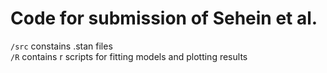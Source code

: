 # Code for submission of Sehein et al.
`/src` constains .stan files <br />
`/R` contains r scripts for fitting models and plotting results
